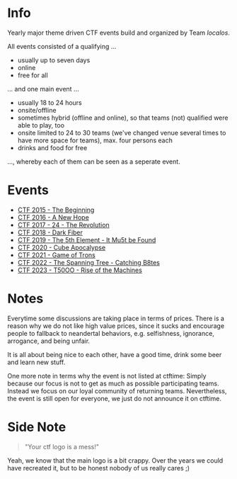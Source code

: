# Info
Yearly major theme driven CTF events build and organized by Team _localos_.

All events consisted of a qualifying ...

- usually up to seven days
- online
- free for all

... and one main event ...

- usually 18 to 24 hours
- onsite/offline
- sometimes hybrid (offline and online), so that teams (not) qualified were able to play, too
- onsite limited to 24 to 30 teams (we've changed venue several times to have more space for teams), max. four persons each
- drinks and food for free

...,  whereby each of them can be seen as a seperate event.

# Events
- [CTF 2015 - The Beginning](00_the_beginning/Readme.md)
- [CTF 2016 - A New Hope](01_a_new_hope/Readme.md)
- [CTF 2017 - 24 - The Revolution](02_24_the_revolution/Readme.md)
- [CTF 2018 - Dark Fiber](03_dark_fiber/Readme.md)
- [CTF 2019 - The 5th Element - It Mu5t be Found](04_the_5th_element_it_mu5t_be_found/Readme.md)
- [CTF 2020 - Cube Apocalypse](05_cube_apocalypse/Readme.md)
- [CTF 2021 - Game of Trons](06_game_of_trons/Readme.md)
- [CTF 2022 - The Spanning Tree - Catching B8tes](07_the_spanning_tree_catching_b8tes/Readme.md)
- [CTF 2023 - T50OO - Rise of the Machines](08_t50oo_rise_of_the_machines/Readme.md)

# Notes
Everytime some discussions are taking place in terms of prices. There is a reason why we do not	like high value prices, since it sucks and encourage people to fallback to neandertal behaviors, e.g. selfishness, ignorance, arrogance, and being unfair.

It is all about being nice to each other, have a good time, drink some beer and learn new stuff.

One more note in terms why the event is not listed at ctftime: Simply because our focus is not to get as much as possible participating teams. Instead we focus on our loyal community of returning teams. Nevertheless, the event is still open for everyone, we just do not announce it on ctftime.

# Side Note
>
> "Your ctf logo is a mess!"
>

Yeah, we know that the main logo is a bit crappy. Over the years we could have recreated it, but to be honest nobody of us really cares ;)

